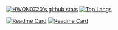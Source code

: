 [![HWON0720's github stats](https://github-readme-stats.vercel.app/api?username=HWON0720&line_height=24&width=150&show_icons=true&count_private=true&hide=stars&theme=nightowl)](https://github.com/HWON0720)
[![Top Langs](https://github-readme-stats.vercel.app/api/top-langs/?username=HWON0720&layout=compact&theme=nightowl)](https://github.com/HWON0720)

<!-- ![Github Graph](https://activity-graph.herokuapp.com/graph?username=HWON0720&area=false&theme=xcode&hide_border=true) -->

[![Readme Card](https://github-readme-stats.vercel.app/api/pin/?username=HWON0720&repo=algorithm-by-python&&show_owner=true&theme=nightowl)](https://github.com/HWON0720/algorithm-by-python)
[![Readme Card](https://github-readme-stats.vercel.app/api/pin/?username=HWON0720&repo=TIL&&show_owner=true&theme=nightowl)](https://github.com/HWON0720/TIL)


<!--
**HWON0720/HWON0720** is a ✨ _special_ ✨ repository because its `README.md` (this file) appears on your GitHub profile.

Here are some ideas to get you started:

- 🔭 I’m currently working on ...
- 🌱 I’m currently learning ...
- 👯 I’m looking to collaborate on ...
- 🤔 I’m looking for help with ...
- 💬 Ask me about ...
- 📫 How to reach me: ...
- 😄 Pronouns: ...
- ⚡ Fun fact: ...
-->

